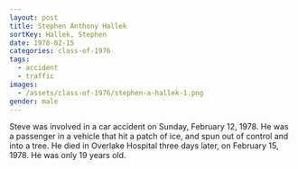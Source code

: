 ```yaml
---
layout: post
title: Stephen Anthony Hallek
sortKey: Hallek, Stephen
date: 1978-02-15
categories: class-of-1976
tags:
  - accident
  - traffic
images:
  - /assets/class-of-1976/stephen-a-hallek-1.png
gender: male
---
```

Steve was involved in a car accident on Sunday, February 12, 1978.  He was a passenger in a vehicle that hit a patch of ice, and spun out of control and into a tree.  He died in Overlake Hospital three days later, on February 15, 1978.  He was only 19 years old.